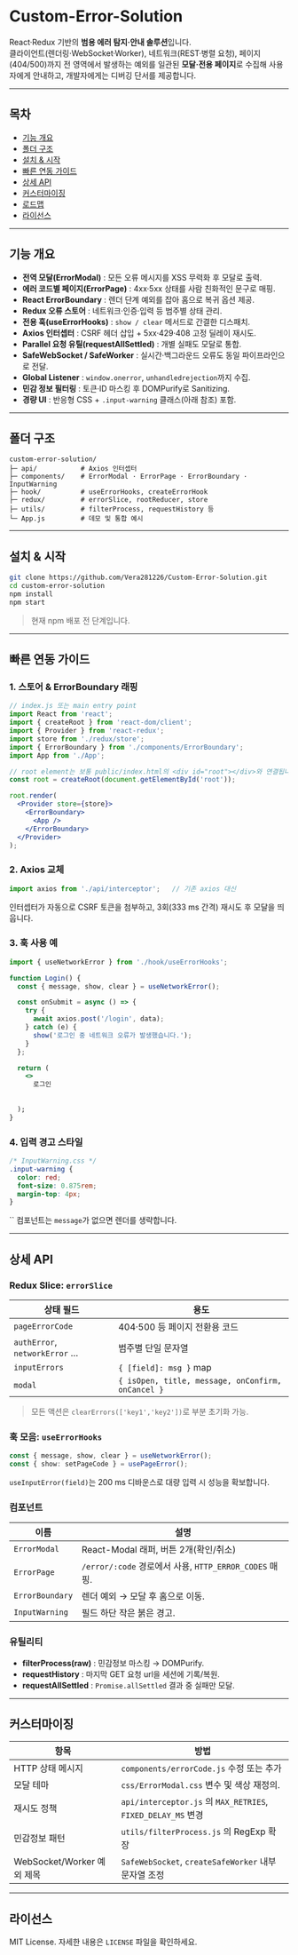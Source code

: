 # Custom-Error-Solution  

React·Redux 기반의 **범용 에러 탐지·안내 솔루션**입니다.  
클라이언트(렌더링·WebSocket·Worker), 네트워크(REST·병렬 요청), 페이지(404/500)까지 전 영역에서 발생하는 예외를 일관된 **모달·전용 페이지**로 수집해 사용자에게 안내하고, 개발자에게는 디버깅 단서를 제공합니다.

---

## 목차
- [기능 개요](#기능-개요)  
- [폴더 구조](#폴더-구조)  
- [설치 & 시작](#설치--시작)  
- [빠른 연동 가이드](#빠른-연동-가이드)  
- [상세 API](#상세-api)  
- [커스터마이징](#커스터마이징)  
- [로드맵](#로드맵)  
- [라이선스](#라이선스)

---

## 기능 개요  
- **전역 모달(ErrorModal)** : 모든 오류 메시지를 XSS 무력화 후 모달로 출력.  
- **에러 코드별 페이지(ErrorPage)** : 4xx·5xx 상태를 사람 친화적인 문구로 매핑.  
- **React ErrorBoundary** : 렌더 단계 예외를 잡아 홈으로 복귀 옵션 제공.  
- **Redux 오류 스토어** : 네트워크·인증·입력 등 범주별 상태 관리.  
- **전용 훅(useErrorHooks)** : `show / clear` 메서드로 간결한 디스패치.  
- **Axios 인터셉터** : CSRF 헤더 삽입 + 5xx·429·408 고정 딜레이 재시도.  
- **Parallel 요청 유틸(requestAllSettled)** : 개별 실패도 모달로 통합.  
- **SafeWebSocket / SafeWorker** : 실시간·백그라운드 오류도 동일 파이프라인으로 전달.  
- **Global Listener** : `window.onerror`, `unhandledrejection`까지 수집.  
- **민감 정보 필터링** : 토큰·ID 마스킹 후 DOMPurify로 Sanitizing.  
- **경량 UI** : 반응형 CSS + `.input-warning` 클래스(아래 참조) 포함.

---

## 폴더 구조
```
custom-error-solution/
├─ api/           # Axios 인터셉터
├─ components/    # ErrorModal · ErrorPage · ErrorBoundary · InputWarning
├─ hook/          # useErrorHooks, createErrorHook
├─ redux/         # errorSlice, rootReducer, store
├─ utils/         # filterProcess, requestHistory 등
└─ App.js         # 데모 및 통합 예시
```

---

## 설치 & 시작
```bash
git clone https://github.com/Vera281226/Custom-Error-Solution.git
cd custom-error-solution
npm install
npm start
```
> 현재 npm 배포 전 단계입니다.  

---

## 빠른 연동 가이드

### 1. 스토어 & ErrorBoundary 래핑
```jsx
// index.js 또는 main entry point
import React from 'react';
import { createRoot } from 'react-dom/client';
import { Provider } from 'react-redux';
import store from './redux/store';
import { ErrorBoundary } from './components/ErrorBoundary';
import App from './App';

// root element는 보통 public/index.html의 <div id="root"></div>와 연결됩니다.
const root = createRoot(document.getElementById('root'));

root.render(
  <Provider store={store}>
    <ErrorBoundary>
      <App />
    </ErrorBoundary>
  </Provider>
);
```

### 2. Axios 교체
```js
import axios from './api/interceptor';   // 기존 axios 대신
```
인터셉터가 자동으로 CSRF 토큰을 첨부하고, 3회(333 ms 간격) 재시도 후 모달을 띄웁니다.

### 3. 훅 사용 예
```jsx
import { useNetworkError } from './hook/useErrorHooks';

function Login() {
  const { message, show, clear } = useNetworkError();

  const onSubmit = async () => {
    try {
      await axios.post('/login', data);
    } catch (e) {
      show('로그인 중 네트워크 오류가 발생했습니다.');
    }
  };

  return (
    <>
      로그인
      
    
  );
}
```

### 4. 입력 경고 스타일
```css
/* InputWarning.css */
.input-warning {
  color: red;
  font-size: 0.875rem;
  margin-top: 4px;
}
```
`` 컴포넌트는 `message`가 없으면 렌더를 생략합니다.

---

## 상세 API

### Redux Slice: `errorSlice`
| 상태 필드 | 용도 |
|-----------|------|
| `pageErrorCode` | 404‧500 등 페이지 전환용 코드 |
| `authError`, `networkError` … | 범주별 단일 문자열 |
| `inputErrors` | `{ [field]: msg }` map |
| `modal` | `{ isOpen, title, message, onConfirm, onCancel }` |

> 모든 액션은 `clearErrors(['key1','key2'])`로 부분 초기화 가능.

### 훅 모음: `useErrorHooks`
```ts
const { message, show, clear } = useNetworkError();
const { show: setPageCode } = usePageError();
```
`useInputError(field)`는 200 ms 디바운스로 대량 입력 시 성능을 확보합니다.

### 컴포넌트
| 이름 | 설명 |
|------|------|
| `ErrorModal` | React-Modal 래퍼, 버튼 2개(확인/취소) |
| `ErrorPage`  | `/error/:code` 경로에서 사용, `HTTP_ERROR_CODES` 매핑. |
| `ErrorBoundary` | 렌더 예외 → 모달 후 홈으로 이동. |
| `InputWarning`  | 필드 하단 작은 붉은 경고. |

### 유틸리티
- **filterProcess(raw)** : 민감정보 마스킹 → DOMPurify.  
- **requestHistory** : 마지막 GET 요청 url을 세션에 기록/복원.  
- **requestAllSettled** : `Promise.allSettled` 결과 중 실패만 모달.

---

## 커스터마이징

| 항목 | 방법 |
|------|------|
| HTTP 상태 메시지 | `components/errorCode.js` 수정 또는 추가 |
| 모달 테마 | `css/ErrorModal.css` 변수 및 색상 재정의. |
| 재시도 정책 | `api/interceptor.js` 의 `MAX_RETRIES`, `FIXED_DELAY_MS` 변경 |
| 민감정보 패턴 | `utils/filterProcess.js` 의 RegExp 확장 |
| WebSocket/Worker 예외 제목 | `SafeWebSocket`, `createSafeWorker` 내부 문자열 조정 |

---

## 라이선스
MIT License. 자세한 내용은 `LICENSE` 파일을 확인하세요.
